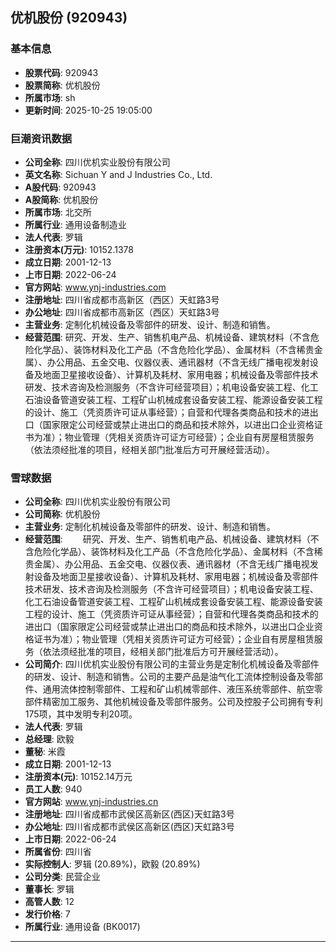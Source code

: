 ## 优机股份 (920943)

### 基本信息

- **股票代码**: 920943
- **股票简称**: 优机股份
- **所属市场**: sh
- **更新时间**: 2025-10-25 19:05:00

### 巨潮资讯数据

- **公司全称**: 四川优机实业股份有限公司
- **英文名称**: Sichuan Y and J Industries Co., Ltd.
- **A股代码**: 920943
- **A股简称**: 优机股份
- **所属市场**: 北交所
- **所属行业**: 通用设备制造业
- **法人代表**: 罗辑
- **注册资本(万元)**: 10152.1378
- **成立日期**: 2001-12-13
- **上市日期**: 2022-06-24
- **官方网站**: www.ynj-industries.com
- **注册地址**: 四川省成都市高新区（西区）天虹路3号
- **办公地址**: 四川省成都市高新区（西区）天虹路3号
- **主营业务**: 定制化机械设备及零部件的研发、设计、制造和销售。
- **经营范围**: 研究、开发、生产、销售机电产品、机械设备、建筑材料（不含危险化学品）、装饰材料及化工产品（不含危险化学品）、金属材料（不含稀贵金属）、办公用品、五金交电、仪器仪表、通讯器材（不含无线广播电视发射设备及地面卫星接收设备）、计算机及耗材、家用电器；机械设备及零部件技术研发、技术咨询及检测服务（不含许可经营项目）；机电设备安装工程、化工石油设备管道安装工程、工程矿山机械成套设备安装工程、能源设备安装工程的设计、施工（凭资质许可证从事经营）；自营和代理各类商品和技术的进出口（国家限定公司经营或禁止进出口的商品和技术除外，以进出口企业资格证书为准）；物业管理（凭相关资质许可证方可经营）；企业自有房屋租赁服务（依法须经批准的项目，经相关部门批准后方可开展经营活动）。

### 雪球数据

- **公司全称**: 四川优机实业股份有限公司
- **公司简称**: 优机股份
- **主营业务**: 定制化机械设备及零部件的研发、设计、制造和销售。
- **经营范围**: 　　研究、开发、生产、销售机电产品、机械设备、建筑材料（不含危险化学品）、装饰材料及化工产品（不含危险化学品）、金属材料（不含稀贵金属）、办公用品、五金交电、仪器仪表、通讯器材（不含无线广播电视发射设备及地面卫星接收设备）、计算机及耗材、家用电器；机械设备及零部件技术研发、技术咨询及检测服务（不含许可经营项目）；机电设备安装工程、化工石油设备管道安装工程、工程矿山机械成套设备安装工程、能源设备安装工程的设计、施工（凭资质许可证从事经营）；自营和代理各类商品和技术的进出口（国家限定公司经营或禁止进出口的商品和技术除外，以进出口企业资格证书为准）；物业管理（凭相关资质许可证方可经营）；企业自有房屋租赁服务（依法须经批准的项目，经相关部门批准后方可开展经营活动）。
- **公司简介**: 四川优机实业股份有限公司的主营业务是定制化机械设备及零部件的研发、设计、制造和销售。公司的主要产品是油气化工流体控制设备及零部件、通用流体控制零部件、工程和矿山机械零部件、液压系统零部件、航空零部件精密加工服务、其他机械设备及零部件服务。公司及控股子公司拥有专利175项，其中发明专利20项。
- **法人代表**: 罗辑
- **总经理**: 欧毅
- **董秘**: 米霞
- **成立日期**: 2001-12-13
- **注册资本(元)**: 10152.14万元
- **员工人数**: 940
- **官方网站**: www.ynj-industries.cn
- **注册地址**: 四川省成都市武侯区高新区(西区)天虹路3号
- **办公地址**: 四川省成都市武侯区高新区(西区)天虹路3号
- **上市日期**: 2022-06-24
- **所属省份**: 四川省
- **实际控制人**: 罗辑 (20.89%)，欧毅 (20.89%)
- **公司分类**: 民营企业
- **董事长**: 罗辑
- **高管人数**: 12
- **发行价格**: 7
- **所属行业**: 通用设备 (BK0017)

---